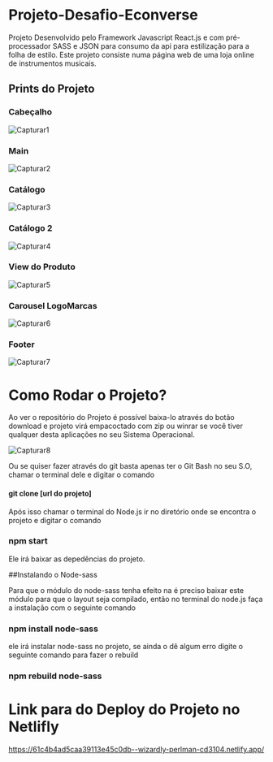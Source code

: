 
# Projeto-Desafio-Econverse

Projeto Desenvolvido pelo Framework Javascript React.js e com pré-processador SASS e JSON para consumo da api para estilização para a folha de estilo. Este projeto consiste numa página web de uma loja online de instrumentos musicais. 


## Prints do Projeto

### Cabeçalho 

![Capturar1](https://user-images.githubusercontent.com/24817323/147275766-d3c8bb80-0396-43af-8ea0-853a25f9cb4f.PNG)

### Main

![Capturar2](https://user-images.githubusercontent.com/24817323/147275933-bd6fc0f4-3d8f-44bf-b93d-e4c48273b565.PNG)

### Catálogo 

![Capturar3](https://user-images.githubusercontent.com/24817323/147276001-ddc75925-7739-426e-b089-16406d59e836.PNG)

### Catálogo 2

![Capturar4](https://user-images.githubusercontent.com/24817323/147276054-fc71c25c-9f1a-459b-a35b-79355f3da037.PNG)


### View do Produto 


![Capturar5](https://user-images.githubusercontent.com/24817323/147276135-01917839-b4bd-4eca-86e8-ed7f0baf2570.PNG)


### Carousel LogoMarcas 

![Capturar6](https://user-images.githubusercontent.com/24817323/147276327-855be60d-b3cc-4fcc-ac66-765538c021df.PNG)


### Footer

![Capturar7](https://user-images.githubusercontent.com/24817323/147276389-d5d5e143-f855-49c2-aec0-c58bf487bbb5.PNG)


# Como Rodar o Projeto? 

<p>Ao ver o repositório do Projeto é possível baixa-lo através do botão download e projeto virá empacoctado com zip ou winrar se você tiver qualquer desta aplicações no seu Sistema Operacional.</p> 

![Capturar8](https://user-images.githubusercontent.com/24817323/147277314-9c85f82c-0a94-4c98-8d49-52159586f295.PNG)


Ou se quiser fazer através do git basta apenas ter o Git Bash no seu S.O, chamar o terminal dele e digitar o comando

#### git clone [url do projeto] 

Após isso chamar o terminal do Node.js ir no diretório onde se encontra o projeto e digitar o comando 

### npm start 

Ele irá baixar as depedências do projeto.

##Instalando o Node-sass

Para que o módulo do node-sass tenha efeito na é preciso baixar este módulo para que o layout seja compilado, então no terminal do node.js faça a instalação com o seguinte comando

### npm install node-sass

ele irá instalar node-sass no projeto, se ainda o dê algum erro digite o seguinte comando para fazer o rebuild

### npm rebuild node-sass 


# Link para do Deploy do Projeto no Netlifly 
https://61c4b4ad5caa39113e45c0db--wizardly-perlman-cd3104.netlify.app/








